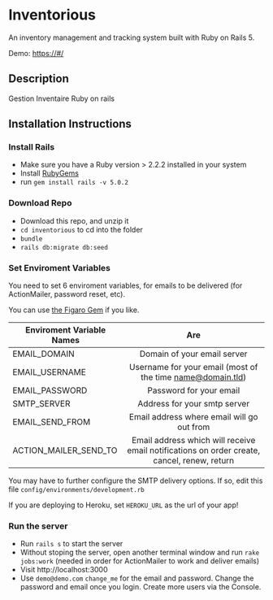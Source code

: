 # Inventorious

An inventory management and tracking system built with Ruby on Rails 5.

<!-- !["Dashboard"](https://github.com/zmitzie/inventorious/blob/master/dashboard_screenshot.png "Dashboard") -->

Demo: [https://#/](https://inventorious.herokuapp.com/)

## Description

Gestion Inventaire Ruby on rails

## Installation Instructions

### Install Rails

- Make sure you have a Ruby version > 2.2.2 installed in your system
- Install [RubyGems](https://rubygems.org/pages/download)
- run `gem install rails -v 5.0.2`

### Download Repo

- Download this repo, and unzip it
- `cd inventorious` to cd into the folder
- `bundle`
- `rails db:migrate db:seed`

### Set Enviroment Variables

You need to set 6 enviroment variables, for emails to be delivered (for ActionMailer, password reset, etc).

You can use [the Figaro Gem](https://github.com/laserlemon/figaro) if you like.

| Enviroment Variable Names |                                             Are                                             |
| ------------------------- | :-----------------------------------------------------------------------------------------: |
| EMAIL_DOMAIN              |                                 Domain of your email server                                 |
| EMAIL_USERNAME            |                 Username for your email (most of the time name@domain.tld)                  |
| EMAIL_PASSWORD            |                                   Password for your email                                   |
| SMTP_SERVER               |                                Address for your smtp server                                 |
| EMAIL_SEND_FROM           |                         Email address where email will go out from                          |
| ACTION_MAILER_SEND_TO     | Email address which will receive email notifications on order create, cancel, renew, return |

You may have to further configure the SMTP delivery options. If so, edit this file `config/environments/development.rb`

If you are deploying to Heroku, set `HEROKU_URL` as the url of your app!

### Run the server

- Run `rails s` to start the server
- Without stoping the server, open another terminal window and run `rake jobs:work` (needed in order for ActionMailer to work and deliver emails)
- Visit http://localhost:3000
- Use `demo@demo.com` `change_me` for the email and password. Change the password and email once you login. Create more users via the Console.
